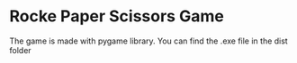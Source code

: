 # Rocke Paper Scissors Game 
The game is made with pygame library. You can find the .exe file in the dist folder 
